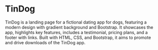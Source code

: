 # TinDog
TinDog is a landing page for a fictional dating app for dogs, featuring a modern design with gradient background and Bootstrap. It showcases the app, highlights key features, includes a testimonial, pricing plans, and a footer with links. Built with HTML, CSS, and Bootstrap, it aims to promote and drive downloads of the TinDog app.
